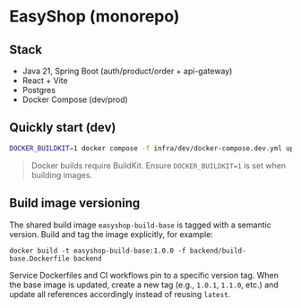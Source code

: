 # EasyShop (monorepo)

## Stack
- Java 21, Spring Boot (auth/product/order + api-gateway)
- React + Vite
- Postgres
- Docker Compose (dev/prod)

## Quickly start (dev)
```bash
DOCKER_BUILDKIT=1 docker compose -f infra/dev/docker-compose.dev.yml up --build
```

> Docker builds require BuildKit. Ensure `DOCKER_BUILDKIT=1` is set when building images.

## Build image versioning

The shared build image `easyshop-build-base` is tagged with a semantic
version. Build and tag the image explicitly, for example:

```
docker build -t easyshop-build-base:1.0.0 -f backend/build-base.Dockerfile backend
```

Service Dockerfiles and CI workflows pin to a specific version tag. When
the base image is updated, create a new tag (e.g., `1.0.1`, `1.1.0`, etc.)
and update all references accordingly instead of reusing `latest`.
